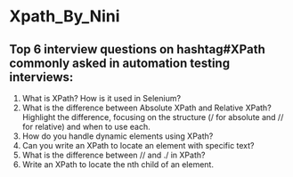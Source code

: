 # Xpath_By_Nini
## Top 6 interview questions on hashtag#XPath commonly asked in automation testing interviews:
1. What is XPath? How is it used in Selenium?
2. What is the difference between Absolute XPath and Relative XPath?
Highlight the difference, focusing on the structure (/ for absolute and // for relative) and when to use each.
3. How do you handle dynamic elements using XPath?
4. Can you write an XPath to locate an element with specific text?
5. What is the difference between // and ./ in XPath?
6. Write an XPath to locate the nth child of an element.
